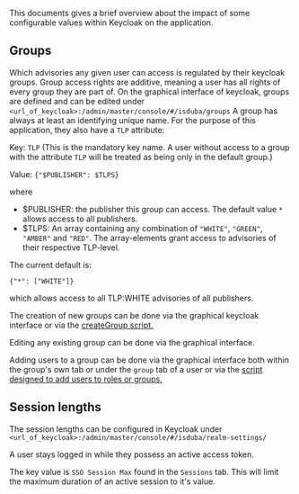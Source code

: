 <!--
 This file is Free Software under the Apache-2.0 License
 without warranty, see README.md and LICENSES/Apache-2.0.txt for details.

 SPDX-License-Identifier: Apache-2.0

 SPDX-FileCopyrightText: 2024 German Federal Office for Information Security (BSI) <https://www.bsi.bund.de>
 Software-Engineering: 2024 Intevation GmbH <https://intevation.de>
-->

This documents gives a brief overview about the impact of some configurable values within Keycloak on the application.

## Groups
Which advisories any given user can access is regulated by their keycloak groups. Group access rights are additive, meaning a user has all rights of every group they are part of.
On the graphical interface of keycloak, groups are defined and can be edited under ```<url_of_keycloak>:/admin/master/console/#/isduba/groups```
A group has always at least an identifying unique name. For the purpose of this application, they also have a ```TLP``` attribute:

Key: ```TLP``` (This is the mandatory key name. A user without access to a group with the attribute ```TLP``` will be treated as being only in the default group.)

Value: ```{"$PUBLISHER": $TLPS}```

where

 - $PUBLISHER: the publisher this group can access. The default value ```*``` allows access to all publishers.
 - $TLPS: An array containing any combination of ```"WHITE"```, ```"GREEN"```, ```"AMBER"``` and ```"RED"```. The array-elements grant access to advisories of their respective TLP-level.

The current default is:

```{"*": ["WHITE"]}```

which allows access to all TLP:WHITE advisories of all publishers.

The creation of new groups can be done via the graphical keycloak interface or via the [createGroup script.](./scripts/keycloak/createGroups.sh)

Editing any existing group can be done via the graphical interface.

Adding users to a group can be done via the graphical interface both within the group's own tab or under the ```group``` tab of a user
or via the [script designed to add users to roles or groups.](./scripts/keycloak/assignUserToRoleAndGroup.sh)

## Session lengths

The session lengths can be configured
in Keycloak under ```<url_of_keycloak>:/admin/master/console/#/isduba/realm-settings/```

A user stays logged in while they possess an active access token.

The key value is ```SSO Session Max``` found in the ```Sessions``` tab. This will limit the maximum duration of an active session to it's value. 
